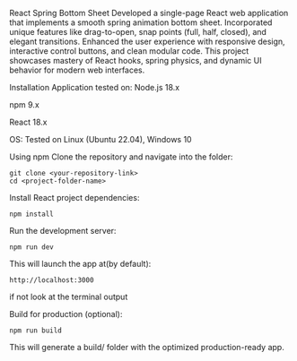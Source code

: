React Spring Bottom Sheet
Developed a single-page React web application that implements a smooth spring animation bottom sheet. Incorporated unique features like drag-to-open, snap points (full, half, closed), and elegant transitions. Enhanced the user experience with responsive design, interactive control buttons, and clean modular code. This project showcases mastery of React hooks, spring physics, and dynamic UI behavior for modern web interfaces.

Installation
Application tested on:
Node.js 18.x

npm 9.x

React 18.x

OS: Tested on Linux (Ubuntu 22.04), Windows 10

Using npm
Clone the repository and navigate into the folder:

```
git clone <your-repository-link>
cd <project-folder-name>
```
Install React project dependencies:
```
npm install
```
Run the development server:
```
npm run dev
```
This will launch the app at(by default):
```
http://localhost:3000
```
if not look at the terminal output


Build for production (optional):
```
npm run build
```
This will generate a build/ folder with the optimized production-ready app.
